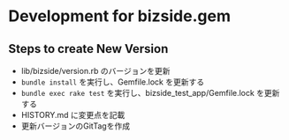 # Development for bizside.gem

## Steps to create New Version

* lib/bizside/version.rb のバージョンを更新
* `bundle install` を実行し、Gemfile.lock を更新する
* `bundle exec rake test` を実行し、bizside_test_app/Gemfile.lock を更新する
* HISTORY.md に変更点を記載
* 更新バージョンのGitTagを作成
